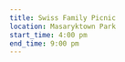 ```yaml
---
title: Swiss Family Picnic
location: Masaryktown Park
start_time: 4:00 pm
end_time: 9:00 pm
---
```

